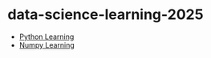 # data-science-learning-2025


- [Python Learning](./python_README.md)
- [Numpy Learning](./numpy_README.md)
